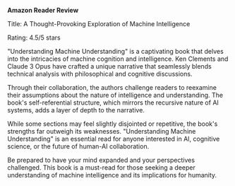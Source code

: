
**Amazon Reader Review**

Title: A Thought-Provoking Exploration of Machine Intelligence

Rating: 4.5/5 stars

"Understanding Machine Understanding" is a captivating book that delves into the intricacies of machine cognition and intelligence. Ken Clements and Claude 3 Opus have crafted a unique narrative that seamlessly blends technical analysis with philosophical and cognitive discussions.

Through their collaboration, the authors challenge readers to reexamine their assumptions about the nature of intelligence and understanding. The book's self-referential structure, which mirrors the recursive nature of AI systems, adds a layer of depth to the narrative.

While some sections may feel slightly disjointed or repetitive, the book's strengths far outweigh its weaknesses. "Understanding Machine Understanding" is an essential read for anyone interested in AI, cognitive science, or the future of human-AI collaboration.

Be prepared to have your mind expanded and your perspectives challenged. This book is a must-read for those seeking a deeper understanding of machine intelligence and its implications for humanity.

